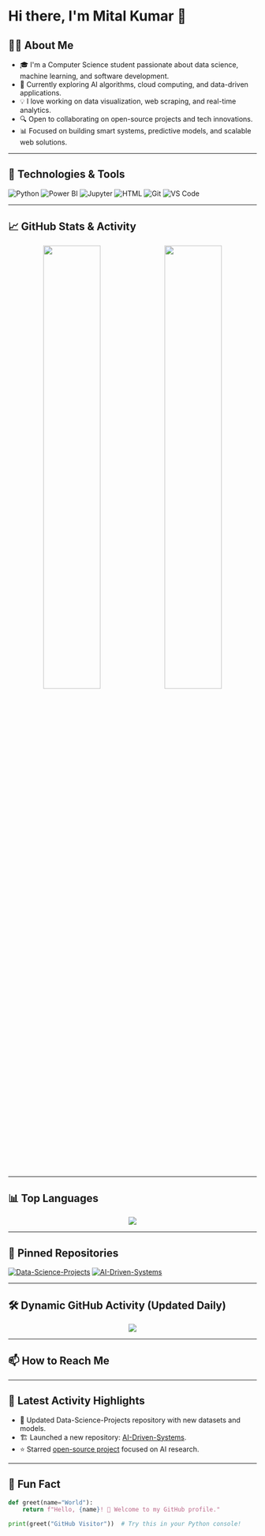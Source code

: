 # Hi there, I'm Mital Kumar 👋

## 👨‍💻 About Me
- 🎓 I'm a Computer Science student passionate about data science, machine learning, and software development.
- 🌱 Currently exploring AI algorithms, cloud computing, and data-driven applications.
- 💡 I love working on data visualization, web scraping, and real-time analytics.
- 🔍 Open to collaborating on open-source projects and tech innovations.
- 📊 Focused on building smart systems, predictive models, and scalable web solutions.

---

## 🔧 Technologies & Tools
![Python](https://img.shields.io/badge/-Python-3776AB?style=for-the-badge&logo=python&logoColor=white)
![Power BI](https://img.shields.io/badge/-Power%20BI-F2C811?style=for-the-badge&logo=Power%20BI&logoColor=black)
![Jupyter](https://img.shields.io/badge/-Jupyter-F37626?style=for-the-badge&logo=Jupyter&logoColor=white)
![HTML](https://img.shields.io/badge/-HTML-E34F26?style=for-the-badge&logo=html5&logoColor=white)
![Git](https://img.shields.io/badge/-Git-F05032?style=for-the-badge&logo=git&logoColor=white)
![VS Code](https://img.shields.io/badge/-VS%20Code-007ACC?style=for-the-badge&logo=visual-studio-code&logoColor=white)

---

## 📈 GitHub Stats & Activity
<p align="center">
  <img width="48%" src="https://github-readme-stats.vercel.app/api?username=MitalKumar&show_icons=true&theme=radical" />
  <img width="48%" src="https://github-readme-streak-stats.herokuapp.com/?user=MitalKumar&theme=radical" />
</p>

---

## 📊 Top Languages
<p align="center">
  <img src="https://github-readme-stats.vercel.app/api/top-langs/?username=MitalKumar&layout=compact&theme=radical" />
</p>

---

## 📌 Pinned Repositories
[![Data-Science-Projects](https://github-readme-stats.vercel.app/api/pin/?username=MitalKumar&repo=Data-Science-Projects&theme=radical)](https://github.com/MitalKumar/Data-Science-Projects)
[![AI-Driven-Systems](https://github-readme-stats.vercel.app/api/pin/?username=MitalKumar&repo=AI-Driven-Systems&theme=radical)](https://github.com/MitalKumar/AI-Driven-Systems)

---

## 🛠 Dynamic GitHub Activity (Updated Daily)
<p align="center">
  <img src="https://github-readme-activity-graph.vercel.app/graph?username=MitalKumar&theme=dracula" />
</p>

---

## 📫 How to Reach Me


---

## 🚀 Latest Activity Highlights
- 📝 Updated Data-Science-Projects repository with new datasets and models.
- 🏗 Launched a new repository: [AI-Driven-Systems](https://github.com/MitalKumar/AI-Driven-Systems).
- ⭐ Starred [open-source project](https://github.com/awesomeopensource) focused on AI research.

---

## 👀 Fun Fact
```python
def greet(name="World"):
    return f"Hello, {name}! 🚀 Welcome to my GitHub profile."

print(greet("GitHub Visitor"))  # Try this in your Python console!

